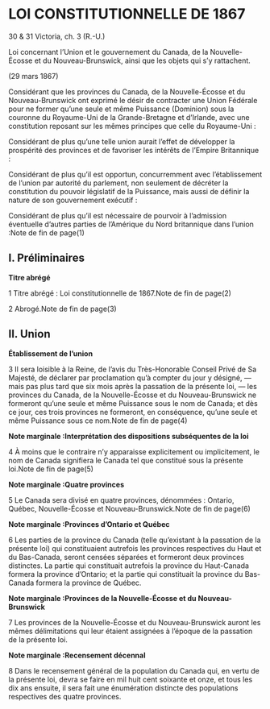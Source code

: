 # LOI CONSTITUTIONNELLE DE 1867

30 & 31 Victoria, ch. 3 (R.-U.)

Loi concernant l’Union et le gouvernement du Canada, de la Nouvelle-Écosse et du Nouveau-Brunswick, ainsi que les objets qui s’y rattachent.

(29 mars 1867)

Considérant que les provinces du Canada, de la Nouvelle-Écosse et du Nouveau-Brunswick ont exprimé le désir de contracter une Union Fédérale pour ne former qu’une seule et même Puissance (Dominion) sous la couronne du Royaume-Uni de la Grande-Bretagne et d’Irlande, avec une constitution reposant sur les mêmes principes que celle du Royaume-Uni :

Considérant de plus qu’une telle union aurait l’effet de développer la prospérité des provinces et de favoriser les intérêts de l’Empire Britannique :

Considérant de plus qu’il est opportun, concurremment avec l’établissement de l’union par autorité du parlement, non seulement de décréter la constitution du pouvoir législatif de la Puissance, mais aussi de définir la nature de son gouvernement exécutif :

Considérant de plus qu’il est nécessaire de pourvoir à l’admission éventuelle d’autres parties de l’Amérique du Nord britannique dans l’union :Note de fin de page(1)

## I. Préliminaires

**Titre abrégé**

1 Titre abrégé : Loi constitutionnelle de 1867.Note de fin de page(2)

2 Abrogé.Note de fin de page(3)

## II. Union

**Établissement de l’union**

3 Il sera loisible à la Reine, de l’avis du Très-Honorable Conseil Privé de Sa Majesté, de déclarer par proclamation qu’à compter du jour y désigné, — mais pas plus tard que six mois après la passation de la présente loi, — les provinces du Canada, de la Nouvelle-Écosse et du Nouveau-Brunswick ne formeront qu’une seule et même Puissance sous le nom de Canada; et dès ce jour, ces trois provinces ne formeront, en conséquence, qu’une seule et même Puissance sous ce nom.Note de fin de page(4)

**Note marginale :Interprétation des dispositions subséquentes de la loi**

4 À moins que le contraire n’y apparaisse explicitement ou implicitement, le nom de Canada signifiera le Canada tel que constitué sous la présente loi.Note de fin de page(5)

**Note marginale :Quatre provinces**

5 Le Canada sera divisé en quatre provinces, dénommées : Ontario, Québec, Nouvelle-Écosse et Nouveau-Brunswick.Note de fin de page(6)

**Note marginale :Provinces d’Ontario et Québec**

6 Les parties de la province du Canada (telle qu’existant à la passation de la présente loi) qui constituaient autrefois les provinces respectives du Haut et du Bas-Canada, seront censées séparées et formeront deux provinces distinctes. La partie qui constituait autrefois la province du Haut-Canada formera la province d’Ontario; et la partie qui constituait la province du Bas-Canada formera la province de Québec.

**Note marginale :Provinces de la Nouvelle-Écosse et du Nouveau- Brunswick**

7 Les provinces de la Nouvelle-Écosse et du Nouveau-Brunswick auront les mêmes délimitations qui leur étaient assignées à l’époque de la passation de la présente loi.

**Note marginale :Recensement décennal**

8 Dans le recensement général de la population du Canada qui, en vertu de la présente loi, devra se faire en mil huit cent soixante et onze, et tous les dix ans ensuite, il sera fait une énumération distincte des populations respectives des quatre provinces.
